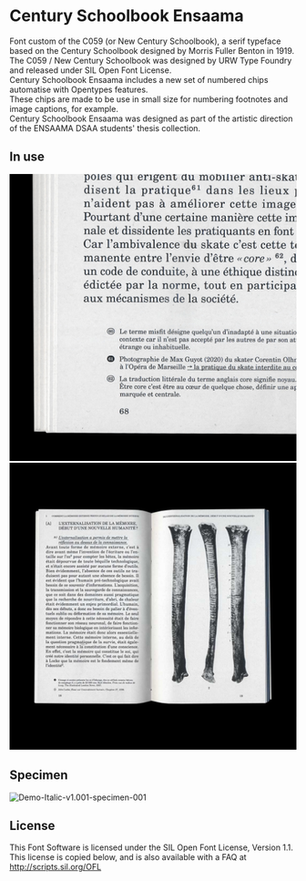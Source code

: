 # Century Schoolbook Ensaama

Font custom of the C059 (or New Century Schoolbook), a serif typeface based on the Century Schoolbook designed by Morris Fuller Benton in 1919.  
The C059 / New Century Schoolbook was designed by URW Type Foundry and released under SIL Open Font License.  
Century Schoolbook Ensaama includes a new set of numbered chips automatise with Opentypes features.   
These chips are made to be use in small size for numbering footnotes and image captions, for example.   
Century Schoolbook Ensaama was designed as part of the artistic direction of the ENSAAMA DSAA students' thesis collection. 

## In use 

![CenturySchoolBookEnsaama_in-use_03](https://github.com/milenelaforge/type-design/blob/main/Century-SchoolBook-Ensaama/in-use/CenturySchoolBookEnsaama_in-use_03.jpg)
![CenturySchoolBookEnsaama_in-use_02](https://github.com/milenelaforge/type-design/blob/main/Century-SchoolBook-Ensaama/in-use/CenturySchoolBookEnsaama_in-use_02.jpg)

## Specimen

![Demo-Italic-v1.001-specimen-001](https://github.com/raphaelbastide/Unified-Font-Repository/master/documentation/images/Demo-Italic-v1.001-specimen-001.png)

## License

This Font Software is licensed under the SIL Open Font License, Version 1.1. 
This license is copied below, and is also available with a FAQ at 
http://scripts.sil.org/OFL

